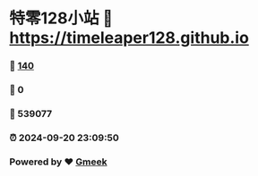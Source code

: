 # 特零128小站 :link: https://timeleaper128.github.io 
### :page_facing_up: [140](https://timeleaper128.github.io/tag.html) 
### :speech_balloon: 0 
### :hibiscus: 539077 
### :alarm_clock: 2024-09-20 23:09:50 
### Powered by :heart: [Gmeek](https://github.com/Meekdai/Gmeek)
